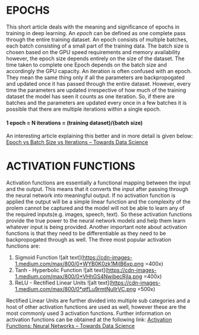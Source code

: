 # EPOCHS
This short article deals with the meaning and significance of epochs in training in deep learning. 
An *epoch* can be defined as one complete pass through the entire training dataset. An epoch consists of multiple batches, each batch consisting of a small part of the training data. The batch size is chosen based on the GPU speed requirements and memory availability however, the epoch size depends entirely on the size of the dataset. The time taken to complete one Epoch depends on the batch size and accordingly the GPU capacity. 
An iteration is often confused with an epoch. They mean the same thing only if all the parameters are backpropogated and updated once it has passed through the entire dataset. However, every time the parameters are updated irrespective of how much of the training dataset the model has seen it counts as one iteration. So, if there are batches and the parameters are updated every once in a few batches it is possible that there are multiple iterations within a single epoch.
#### 1 epoch = N iterations = (training dataset)/(batch size)
An interesting article explaining this better and in more detail is given below:
[Epoch vs Batch Size vs Iterations – Towards Data Science](https://towardsdatascience.com/epoch-vs-iterations-vs-batch-size-4dfb9c7ce9c9)
<br>
# ACTIVATION FUNCTIONS
Activation functions are essentially a functional mapping between the input and the output. This means that it converts the input after passing through the neural network into meaningful output. If no activation function is applied the output will be a simple linear function and the complexity of the prolem cannot be captured and the model will not be able to learn any of the required inputs(e.g. images, speech, text). So these activation functions provide the true power to the neural network models and help them learn whatever input is being provided. Another important note about activation functions is that they need to be differentiable as they need to be backpropogated through as well. The three most popular activation functions are:
1. Sigmoid Function
![alt text](https://cdn-images-1.medium.com/max/800/0*WYB0K0zk1MiIB6xp.png =400x)
2. Tanh - Hyperbolic Function
![alt text](https://cdn-images-1.medium.com/max/800/0*VHhGS4NwibecRjIa.png =400x)
3. ReLU - Rectified Linear Units
![alt text](https://cdn-images-1.medium.com/max/800/0*qtfLu9rmtNullrVC.png =500x)

Rectified Linear Units are further divided into multiple sub categories and a host of other activation functions are used as well, however these are the most commonly used 3 activation functions.
Further information on activation functions can be obtained at the following link:
[Activation Functions: Neural Networks – Towards Data Science](https://towardsdatascience.com/activation-functions-neural-networks-1cbd9f8d91d6)
<!--stackedit_data:
eyJoaXN0b3J5IjpbLTE2MTk0NzU0NjFdfQ==
-->
